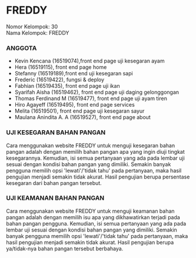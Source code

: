 # FREDDY
Nomor Kelompok: 30  
Nama Kelompok: FREDDY  

### ANGGOTA
* Kevin Kencana (16519074),front end page uji kesegaran ayam
* Hera (16519115), front end page home
* Stefanny (16519189),front end uji kesegaran sapi
* Frederic (16519422), fungsi & deploy
* Fabhian (16519435), front end page uji ikan
* Syarifah Aisha (16519462), front end page uji daging gelonggongan
* Thomas Ferdinand M (16519477), front end page uji ayam tiren
* Hiro Agayeff (16519495), front end page services
* Melita (16519501), front end page uji kesegaran sayur
* Maulana Anindita A. A (16519527), front end page about

### UJI KESEGARAN BAHAN PANGAN
Cara menggunakan website FREDDY untuk menguji kesegaran bahan pangan adalah dengan memilih bahan pangan apa yang ingin diuji tingkat kesegarannya. Kemudian, isi semua pertanyaan yang ada pada lembar uji sesuai dengan kondisi bahan pangan yang dimiliki. Semakin banyak pengguna memilih opsi 'lewati'/'tidak tahu' pada pertanyaan, maka hasil pengujian menjadi semakin tidak akurat. Hasil pengujian berupa persentase kesegaran dari bahan pangan tersebut.

### UJI KEAMANAN BAHAN PANGAN
Cara menggunakan website FREDDY untuk menguji keamanan bahan pangan adalah dengan memilih isu apa yang dikhawatirkan terjadi pada bahan pangan pengguna. Kemudian, isi semua pertanyaan yang ada pada lembar uji sesuai dengan kondisi bahan pangan yang dimiliki. Semakin banyak pengguna memilih opsi 'lewati'/'tidak tahu' pada pertanyaan, maka hasil pengujian menjadi semakin tidak akurat. Hasil pengujian berupa ya/tidak-nya bahan pangan tersebut berbahaya.


